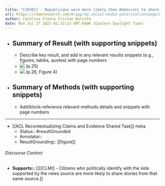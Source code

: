 ```yaml
---
title: "[[EVD]] - Republicans were more likely than Democrats to share extreme *pro*-Republican news sources and less likely to share extreme *pro*-Democratic news sources, and vice versa. - [[@osmundsenPartisanPolarizationPrimary2021]]"
url: https://roamresearch.com/#/app/dg-social-media-polarization/page/Oij-q4JsF
author: Carolina Franca Tristao Batista
date: Mon Jul 17 2023 01:33:13 GMT-0400 (Eastern Daylight Time)
---
```


- ## Summary of Result (with supporting snippets)
    - Describe key result, and add in any relevant results snippets (e.g., figures, tables, quotes) with page numbers
    - ![](https://firebasestorage.googleapis.com/v0/b/firescript-577a2.appspot.com/o/imgs%2Fapp%2Fdg-social-media-polarization%2F8vMSq68WJC.32.41%20AM.png?alt=media&token=cf71f751-4193-45ea-a6b2-73d53512b756) (p.25)
    - ![](https://firebasestorage.googleapis.com/v0/b/firescript-577a2.appspot.com/o/imgs%2Fapp%2Fdg-social-media-polarization%2F2J3T0TcmkP.31.20%20AM.png?alt=media&token=a8f3dfdf-a84e-42b1-83c7-48aa30c377eb) (p.26, Figure 4)
- ## Summary of Methods (with supporting snippets)
    - Add/block-reference relevant methods details and snippets with page numbers
- ---
- [[ACL Recontextualizing Claims and Evidence Shared Task]] meta
    - Status:: #resultGrounded
    - Annotator::
    - ResultGrounding:: [[figure]]

###### Discourse Context

- **Supports::** [[[[CLM]] - Citizens who politically identify with the side supported by the news source are more likely to share stories from that same source.]]
